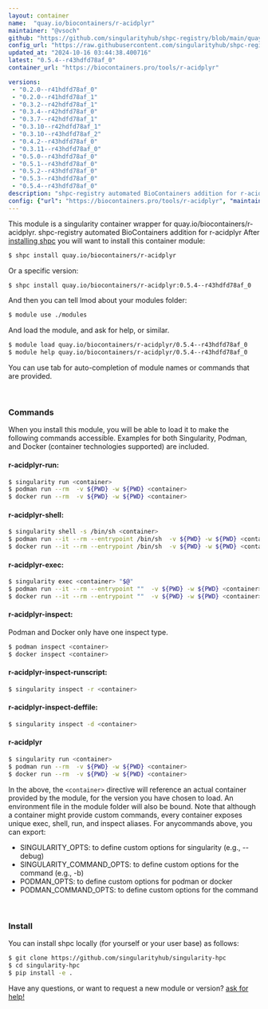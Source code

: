 ```yaml
---
layout: container
name:  "quay.io/biocontainers/r-acidplyr"
maintainer: "@vsoch"
github: "https://github.com/singularityhub/shpc-registry/blob/main/quay.io/biocontainers/r-acidplyr/container.yaml"
config_url: "https://raw.githubusercontent.com/singularityhub/shpc-registry/main/quay.io/biocontainers/r-acidplyr/container.yaml"
updated_at: "2024-10-16 03:44:38.400716"
latest: "0.5.4--r43hdfd78af_0"
container_url: "https://biocontainers.pro/tools/r-acidplyr"

versions:
 - "0.2.0--r41hdfd78af_0"
 - "0.2.0--r41hdfd78af_1"
 - "0.3.2--r42hdfd78af_1"
 - "0.3.4--r42hdfd78af_0"
 - "0.3.7--r42hdfd78af_1"
 - "0.3.10--r42hdfd78af_1"
 - "0.3.10--r43hdfd78af_2"
 - "0.4.2--r43hdfd78af_0"
 - "0.3.11--r43hdfd78af_0"
 - "0.5.0--r43hdfd78af_0"
 - "0.5.1--r43hdfd78af_0"
 - "0.5.2--r43hdfd78af_0"
 - "0.5.3--r43hdfd78af_0"
 - "0.5.4--r43hdfd78af_0"
description: "shpc-registry automated BioContainers addition for r-acidplyr"
config: {"url": "https://biocontainers.pro/tools/r-acidplyr", "maintainer": "@vsoch", "description": "shpc-registry automated BioContainers addition for r-acidplyr", "latest": {"0.5.4--r43hdfd78af_0": "sha256:d789c2bff7855a7605d24a4c80c6e6c1036a607aef6d7b7dfdcad5757c13cfb7"}, "tags": {"0.2.0--r41hdfd78af_0": "sha256:3d3d96c8325669aa2724e505f174ed2e4aa957c6e0ef174d6289b1b7c8b52cd1", "0.2.0--r41hdfd78af_1": "sha256:c9c8ad610a9cc354fa3cfb93b0a46623d6d7431b1113ce6fe5d6507b20b88c50", "0.3.2--r42hdfd78af_1": "sha256:34643d02cad183deda70e12255bc25b5ae54be1eceb4d2261e43fd9c15a9e8dc", "0.3.4--r42hdfd78af_0": "sha256:9bf6fe2caa96d874f20f3531e85e8e23e749e84b87f0ac8e7429962e7c75973b", "0.3.7--r42hdfd78af_1": "sha256:743d49ed08fa919dbeee76df024bc656920e7146959f777323757c8b050f4eb3", "0.3.10--r42hdfd78af_1": "sha256:f3a746f5dbfea6b36e0a2e9b4cdce87667cd26a129de61045b67eaffe74b2e7d", "0.3.10--r43hdfd78af_2": "sha256:95492aa44a4ceba03e0d336ba69d106a421bb52247a3f2f2c935992954032c27", "0.4.2--r43hdfd78af_0": "sha256:5636502ff7dcb9813235f11a3d25cc79171650534a0c11b236fe6e5989c31446", "0.3.11--r43hdfd78af_0": "sha256:ab6eb18e742e8cb0230d29fa4c1cb9461b1c1134d8b712660d735770ede019cc", "0.5.0--r43hdfd78af_0": "sha256:ecfe591d920496de5612388a29c1aa09bcbc42f26db5cc328cedc1e5fc73566c", "0.5.1--r43hdfd78af_0": "sha256:a7649a5854b995b721366a0b97e1433cf1261a5b6e72a65486552db906c5ace8", "0.5.2--r43hdfd78af_0": "sha256:e17d7f37dc9d35bee31370c4c99b548d2178f4434ce0916bd7680e8d2e975cbb", "0.5.3--r43hdfd78af_0": "sha256:ef78a9a070a487db67b4a12856789003a009776422f61470117efe33f79cb3e1", "0.5.4--r43hdfd78af_0": "sha256:d789c2bff7855a7605d24a4c80c6e6c1036a607aef6d7b7dfdcad5757c13cfb7"}, "docker": "quay.io/biocontainers/r-acidplyr"}
---
```


This module is a singularity container wrapper for quay.io/biocontainers/r-acidplyr.
shpc-registry automated BioContainers addition for r-acidplyr
After [installing shpc](#install) you will want to install this container module:


```bash
$ shpc install quay.io/biocontainers/r-acidplyr
```

Or a specific version:

```bash
$ shpc install quay.io/biocontainers/r-acidplyr:0.5.4--r43hdfd78af_0
```

And then you can tell lmod about your modules folder:

```bash
$ module use ./modules
```

And load the module, and ask for help, or similar.

```bash
$ module load quay.io/biocontainers/r-acidplyr/0.5.4--r43hdfd78af_0
$ module help quay.io/biocontainers/r-acidplyr/0.5.4--r43hdfd78af_0
```

You can use tab for auto-completion of module names or commands that are provided.

<br>

### Commands

When you install this module, you will be able to load it to make the following commands accessible.
Examples for both Singularity, Podman, and Docker (container technologies supported) are included.

#### r-acidplyr-run:

```bash
$ singularity run <container>
$ podman run --rm  -v ${PWD} -w ${PWD} <container>
$ docker run --rm  -v ${PWD} -w ${PWD} <container>
```

#### r-acidplyr-shell:

```bash
$ singularity shell -s /bin/sh <container>
$ podman run --it --rm --entrypoint /bin/sh  -v ${PWD} -w ${PWD} <container>
$ docker run --it --rm --entrypoint /bin/sh  -v ${PWD} -w ${PWD} <container>
```

#### r-acidplyr-exec:

```bash
$ singularity exec <container> "$@"
$ podman run --it --rm --entrypoint ""  -v ${PWD} -w ${PWD} <container> "$@"
$ docker run --it --rm --entrypoint ""  -v ${PWD} -w ${PWD} <container> "$@"
```

#### r-acidplyr-inspect:

Podman and Docker only have one inspect type.

```bash
$ podman inspect <container>
$ docker inspect <container>
```

#### r-acidplyr-inspect-runscript:

```bash
$ singularity inspect -r <container>
```

#### r-acidplyr-inspect-deffile:

```bash
$ singularity inspect -d <container>
```



#### r-acidplyr

```bash
$ singularity run <container>
$ podman run --rm  -v ${PWD} -w ${PWD} <container>
$ docker run --rm  -v ${PWD} -w ${PWD} <container>
```


In the above, the `<container>` directive will reference an actual container provided
by the module, for the version you have chosen to load. An environment file in the
module folder will also be bound. Note that although a container
might provide custom commands, every container exposes unique exec, shell, run, and
inspect aliases. For anycommands above, you can export:

 - SINGULARITY_OPTS: to define custom options for singularity (e.g., --debug)
 - SINGULARITY_COMMAND_OPTS: to define custom options for the command (e.g., -b)
 - PODMAN_OPTS: to define custom options for podman or docker
 - PODMAN_COMMAND_OPTS: to define custom options for the command

<br>

### Install

You can install shpc locally (for yourself or your user base) as follows:

```bash
$ git clone https://github.com/singularityhub/singularity-hpc
$ cd singularity-hpc
$ pip install -e .
```

Have any questions, or want to request a new module or version? [ask for help!](https://github.com/singularityhub/singularity-hpc/issues)